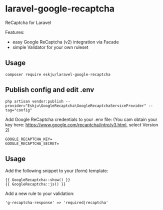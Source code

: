 # laravel-google-recaptcha
ReCaptcha for Laravel

Features:
- easy Google ReCaptcha (v2) integration via Facade
- simple Validator for your own ruleset

## Usage

```
composer require eskju/laravel-google-recaptcha
```

## Publish config and edit .env
```
php artisan vendor:publish --provider="Eskju\GoogleRecaptcha\GoogleRecaptchaServiceProvider" --tag="config"
```

Add Google ReCaptcha credentials to your .env file:
(You cam obtain your key here: https://www.google.com/recaptcha/intro/v3.html, select Version 2)
```
GOOGLE_RECAPTCHA_KEY=
GOOGLE_RECAPTCHA_SECRET=
``` 

## Usage

Add the following snippet to your (form) template:

```
{{ GoogleRecaptcha::show() }}
{{ GoogleRecaptcha::js() }}
```

Add a new rule to your validation:
```
'g-recaptcha-response' => 'required|recaptcha'
```